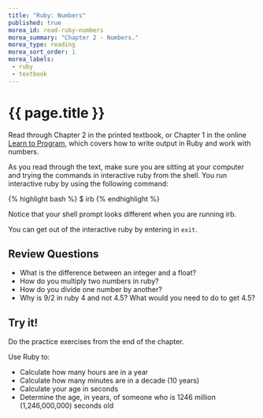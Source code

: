 ```yaml
---
title: "Ruby: Numbers"
published: true
morea_id: read-ruby-numbers
morea_summary: "Chapter 2 - Numbers."
morea_type: reading
morea_sort_order: 1
morea_labels:
 - ruby
 - textbook
---
```


# {{ page.title }}
Read through Chapter 2 in the printed textbook, or Chapter 1 in the online [Learn to Program](https://pine.fm/LearnToProgram/chap_01.html), which covers how to write output in Ruby and work with numbers.

As you read through the text, make sure you are sitting at your computer and trying the commands in interactive ruby from the shell.  You run interactive ruby by using the following command:

{% highlight bash %}
$ irb
{% endhighlight %}

Notice that your shell prompt looks different when you are running irb.  

You can get out of the interactive ruby by entering in `exit`.

## Review Questions

- What is the difference between an integer and a float?
- How do you multiply two numbers in ruby?
- How do you divide one number by another?
- Why is 9/2 in ruby 4 and not 4.5?  What would you need to do to get 4.5?

## Try it!
Do the practice exercises from the end of the chapter.

Use Ruby to:

- Calculate how many hours are in a year
- Calculate how many minutes are in a decade (10 years)
- Calculate your age in seconds
- Determine the age, in years, of someone who is 1246 million (1,246,000,000) seconds old
